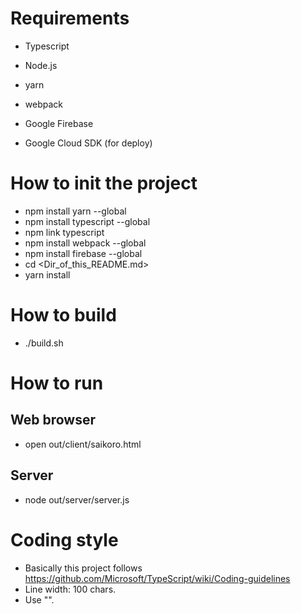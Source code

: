 # Requirements

* Typescript
* Node.js
* yarn
* webpack
* Google Firebase

* Google Cloud SDK (for deploy) 

# How to init the project

* npm install yarn --global
* npm install typescript --global
* npm link typescript
* npm install webpack --global
* npm install firebase --global
* cd <Dir_of_this_README.md>
* yarn install

# How to build

* ./build.sh

# How to run

## Web browser
* open out/client/saikoro.html

## Server
* node out/server/server.js

# Coding style

* Basically this project follows https://github.com/Microsoft/TypeScript/wiki/Coding-guidelines
* Line width: 100 chars.
* Use "".